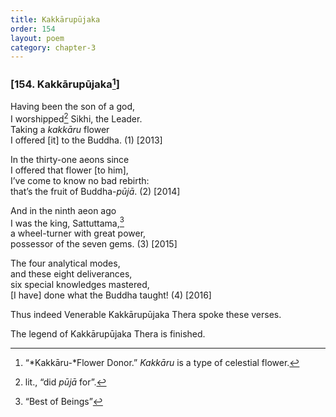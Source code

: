```yaml
---
title: Kakkārupūjaka
order: 154
layout: poem
category: chapter-3
---
```


### \[154. Kakkārupūjaka[^1]\]

Having been the son of a god,  
I worshipped[^2] Sikhi, the Leader.  
Taking a *kakkāru* flower  
I offered \[it\] to the Buddha. (1) \[2013\]

In the thirty-one aeons since  
I offered that flower \[to him\],  
I’ve come to know no bad rebirth:  
that’s the fruit of Buddha-*pūjā*. (2) \[2014\]

And in the ninth aeon ago  
I was the king, Sattuttama,[^3]  
a wheel-turner with great power,  
possessor of the seven gems. (3) \[2015\]

The four analytical modes,  
and these eight deliverances,  
six special knowledges mastered,  
\[I have\] done what the Buddha taught! (4) \[2016\]

Thus indeed Venerable Kakkārupūjaka Thera spoke these verses.

The legend of Kakkārupūjaka Thera is finished.

[^1]: “*Kakkāru-*Flower Donor.” *Kakkāru* is a type of celestial flower.

[^2]: lit., “did *pūjā* for”.

[^3]: “Best of Beings”
